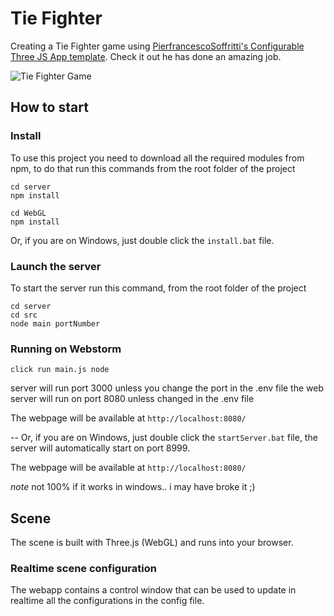 # Tie Fighter

Creating a Tie Fighter game using [PierfrancescoSoffritti's Configurable Three JS App template](https://github.com/PierfrancescoSoffritti/configurable-threejs-app). Check it out 
he has done an amazing job. 

![Tie Fighter Game](tie-fighter-game.gif)


## How to start

### Install

To use this project you need to download all the required modules from npm, to do that run this commands from the root folder of the project

```
cd server
npm install
```

```
cd WebGL
npm install
```

Or, if you are on Windows, just double click the `install.bat` file.

### Launch the server

To start the server run this command, from the root folder of the project

```
cd server
cd src
node main portNumber
```
### Running on Webstorm

```
click run main.js node
```
server will run port 3000 unless you change the port in the .env file
the web server will run on port 8080 unless changed in the .env file

The webpage will be available at `http://localhost:8080/`

--
Or, if you are on Windows, just double click the `startServer.bat` file, the server will automatically start on port 8999.

The webpage will be available at `http://localhost:8080/` 

*note* not 100% if it works in windows.. i may have broke it ;) 

## Scene

The scene is built with Three.js (WebGL) and runs into your browser.


### Realtime scene configuration

The webapp contains a control window that can be used to update in realtime all the configurations in the config file.

